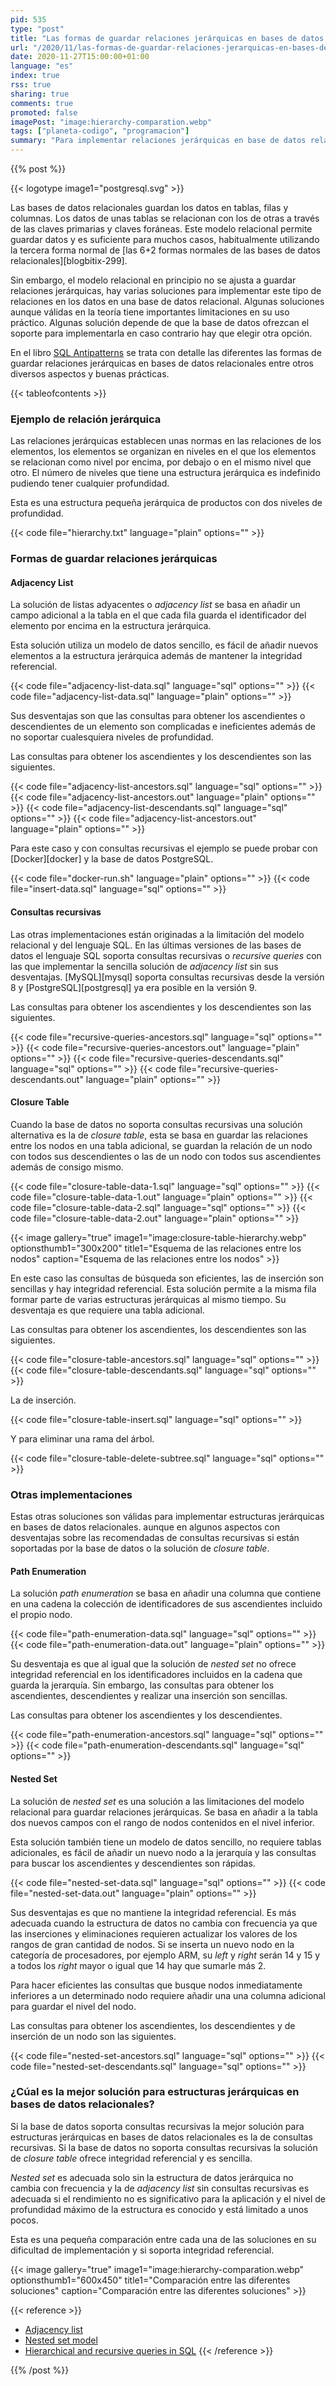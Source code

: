 ```yaml
---
pid: 535
type: "post"
title: "Las formas de guardar relaciones jerárquicas en bases de datos relacionales"
url: "/2020/11/las-formas-de-guardar-relaciones-jerarquicas-en-bases-de-datos-relacionales/"
date: 2020-11-27T15:00:00+01:00
language: "es"
index: true
rss: true
sharing: true
comments: true
promoted: false
imagePost: "image:hierarchy-comparation.webp"
tags: ["planeta-codigo", "programacion"]
summary: "Para implementar relaciones jerárquicas en base de datos relacionales hay varias soluciones conocidas. En este artículo comento las más conocidas con sus desventajas y cual elegir en función de si la base de datos soporta consultas recursivas o en caso de que no las soporte."
---
```


{{% post %}}

{{< logotype image1="postgresql.svg" >}}

Las bases de datos relacionales guardan los datos en tablas, filas y columnas. Los datos de unas tablas se relacionan con los de otras a través de las claves primarias y claves foráneas. Este modelo relacional permite guardar datos y es suficiente para muchos casos, habitualmente utilizando la tercera forma normal de [las 6+2 formas normales de las bases de datos relacionales][blogbitix-299].

Sin embargo, el modelo relacional en principio no se ajusta a guardar relaciones jerárquicas, hay varias soluciones para implementar este tipo de relaciones en los datos en una base de datos relacional. Algunas soluciones aunque válidas en la teoría tiene importantes limitaciones en su uso práctico. Algunas solución depende de que la base de datos ofrezcan el soporte para implementarla en caso contrario hay que elegir otra opción.

En el libro [SQL Antipatterns](https://amzn.to/2G2oRN1) se trata con detalle las diferentes las formas de guardar relaciones jerárquicas en bases de datos relacionales entre otros diversos aspectos y buenas prácticas.

{{< tableofcontents >}}

### Ejemplo de relación jerárquica

Las relaciones jerárquicas establecen unas normas en las relaciones de los elementos, los elementos se organizan en niveles en el que los elementos se relacionan como nivel por encima, por debajo o en el mismo nivel que otro. El número de niveles que tiene una estructura jerárquica es indefinido pudiendo tener cualquier profundidad.

Esta es una estructura pequeña jerárquica de productos con dos niveles de profundidad.

{{< code file="hierarchy.txt" language="plain" options="" >}}

### Formas de guardar relaciones jerárquicas

#### Adjacency List

La solución de listas adyacentes o _adjacency list_ se basa en añadir un campo adicional a la tabla en el que cada fila guarda el identificador del elemento por encima en la estructura jerárquica.

Esta solución utiliza un modelo de datos sencillo, es fácil de añadir nuevos elementos a la estructura jerárquica además de mantener la integridad referencial.

{{< code file="adjacency-list-data.sql" language="sql" options="" >}}
{{< code file="adjacency-list-data.sql" language="plain" options="" >}}

Sus desventajas son que las consultas para obtener los ascendientes o descendientes de un elemento son complicadas e ineficientes además de no soportar cualesquiera niveles de profundidad.

Las consultas para obtener los ascendientes y los descendientes son las siguientes.

{{< code file="adjacency-list-ancestors.sql" language="sql" options="" >}}
{{< code file="adjacency-list-ancestors.out" language="plain" options="" >}}
{{< code file="adjacency-list-descendants.sql" language="sql" options="" >}}
{{< code file="adjacency-list-ancestors.out" language="plain" options="" >}}

Para este caso y con consultas recursivas el ejemplo se puede probar con [Docker][docker] y la base de datos PostgreSQL.

{{< code file="docker-run.sh" language="plain" options="" >}}
{{< code file="insert-data.sql" language="sql" options="" >}}

#### Consultas recursivas

Las otras implementaciones están originadas a la limitación del modelo relacional y del lenguaje SQL. En las últimas versiones de las bases de datos el lenguaje SQL soporta consultas recursivas o _recursive queries_ con las que implementar la sencilla solución de _adjacency list_ sin sus desventajas. [MySQL][mysql] soporta consultas recursivas desde la versión 8 y [PostgreSQL][postgresql] ya era posible en la versión 9.

Las consultas para obtener los ascendientes y los descendientes son las siguientes.

{{< code file="recursive-queries-ancestors.sql" language="sql" options="" >}}
{{< code file="recursive-queries-ancestors.out" language="plain" options="" >}}
{{< code file="recursive-queries-descendants.sql" language="sql" options="" >}}
{{< code file="recursive-queries-descendants.out" language="plain" options="" >}}

#### Closure Table

Cuando la base de datos no soporta consultas recursivas una solución alternativa es la de _closure table_, esta se basa en guardar las relaciones entre los nodos en una tabla adicional, se guardan la relación de un nodo con todos sus descendientes o las de un nodo con todos sus ascendientes además de consigo mismo.

{{< code file="closure-table-data-1.sql" language="sql" options="" >}}
{{< code file="closure-table-data-1.out" language="plain" options="" >}}
{{< code file="closure-table-data-2.sql" language="sql" options="" >}}
{{< code file="closure-table-data-2.out" language="plain" options="" >}}

{{< image
    gallery="true"
    image1="image:closure-table-hierarchy.webp" optionsthumb1="300x200" title1="Esquema de las relaciones entre los nodos"
    caption="Esquema de las relaciones entre los nodos" >}}

En este caso las consultas de búsqueda son eficientes, las de inserción son sencillas y hay integridad referencial. Esta solución permite a la misma fila formar parte de varias estructuras jerárquicas al mismo tiempo. Su desventaja es que requiere una tabla adicional.

Las consultas para obtener los ascendientes, los descendientes son las siguientes.

{{< code file="closure-table-ancestors.sql" language="sql" options="" >}}
{{< code file="closure-table-descendants.sql" language="sql" options="" >}}

La de inserción.

{{< code file="closure-table-insert.sql" language="sql" options="" >}}

Y para eliminar una rama del árbol.

{{< code file="closure-table-delete-subtree.sql" language="sql" options="" >}}

### Otras implementaciones

Estas otras soluciones son válidas para implementar estructuras jerárquicas en bases de datos relacionales. aunque en algunos aspectos con desventajas sobre las recomendadas de consultas recursivas si están soportadas por la base de datos o la solución de _closure table_.

#### Path Enumeration

La solución _path enumeration_ se basa en añadir una columna que contiene en una cadena la colección de identificadores de sus ascendientes incluido el propio nodo.

{{< code file="path-enumeration-data.sql" language="sql" options="" >}}
{{< code file="path-enumeration-data.out" language="plain" options="" >}}

Su desventaja es que al igual que la solución de _nested set_ no ofrece integridad referencial en los identificadores incluidos en la cadena que guarda la jerarquía. Sin embargo, las consultas para obtener los ascendientes, descendientes y realizar una inserción son sencillas.

Las consultas para obtener los ascendientes y los descendientes.

{{< code file="path-enumeration-ancestors.sql" language="sql" options="" >}}
{{< code file="path-enumeration-descendants.sql" language="sql" options="" >}}

#### Nested Set

La solución de _nested set_ es una solución a las limitaciones del modelo relacional para guardar relaciones jerárquicas. Se basa en añadir a la tabla dos nuevos campos con el rango de nodos contenidos en el nivel inferior.

Esta solución también tiene un modelo de datos sencillo, no requiere tablas adicionales, es fácil de añadir un nuevo nodo a la jerarquía y las consultas para buscar los ascendientes y descendientes son rápidas.

{{< code file="nested-set-data.sql" language="sql" options="" >}}
{{< code file="nested-set-data.out" language="plain" options="" >}}

Sus desventajas es que no mantiene la integridad referencial. Es más adecuada cuando la estructura de datos no cambia con frecuencia ya que las inserciones y eliminaciones requieren actualizar los valores de los rangos de gran cantidad de nodos. Si se inserta un nuevo nodo en la categoría de procesadores, por ejemplo ARM, su _left_ y _right_ serán 14 y 15 y a todos los _right_ mayor o igual que 14 hay que sumarle más 2.

Para hacer eficientes las consultas que busque nodos inmediatamente inferiores a un determinado nodo requiere añadir una una columna adicional para guardar el nivel del nodo.

Las consultas para obtener los ascendientes, los descendientes y de inserción de un nodo son las siguientes.

{{< code file="nested-set-ancestors.sql" language="sql" options="" >}}
{{< code file="nested-set-descendants.sql" language="sql" options="" >}}

### ¿Cúal es la mejor solución para estructuras jerárquicas en bases de datos relacionales?

Si la base de datos soporta consultas recursivas la mejor solución para estructuras jerárquicas en bases de datos relacionales es la de consultas recursivas. Si la base de datos no soporta consultas recursivas la solución de _closure table_ ofrece integridad referencial y es sencilla.

_Nested set_ es adecuada solo sin la estructura de datos jerárquica no cambia con frecuencia y la de _adjacency list_ sin consultas recursivas es adecuada si el rendimiento no es significativo para la aplicación y el nivel de profundidad máximo de la estructura es conocido y está limitado a unos pocos.

Esta es una pequeña comparación entre cada una de las soluciones en su dificultad de implementación y si soporta integridad referencial.

{{< image
    gallery="true"
    image1="image:hierarchy-comparation.webp" optionsthumb1="600x450" title1="Comparación entre las diferentes soluciones"
    caption="Comparación entre las diferentes soluciones" >}}

{{< reference >}}
* [Adjacency list](https://en.wikipedia.org/wiki/Adjacency_list)
* [Nested set model](https://en.wikipedia.org/wiki/Nested_set_model)
* [Hierarchical and recursive queries in SQL](https://en.wikipedia.org/wiki/Hierarchical_and_recursive_queries_in_SQL)
{{< /reference >}}

{{% /post %}}
